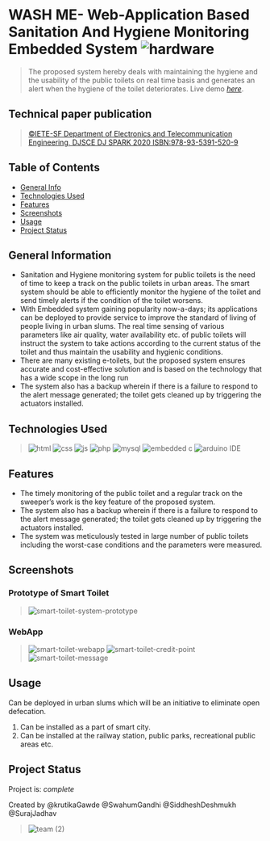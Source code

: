 # WASH ME- Web-Application Based Sanitation And Hygiene Monitoring Embedded System ![hardware](https://user-images.githubusercontent.com/69894599/121797940-f8424d00-cc40-11eb-944f-8b621302d1cb.png)
> The proposed system hereby deals with maintaining the hygiene
and the usability of the public toilets on real time basis and
generates an alert when the hygiene of the toilet deteriorates.
> Live demo [_here_](https://www.example.com).

## Technical paper publication
> [©IETE-SF	Department	of	Electronics	and	Telecommunication
Engineering,	DJSCE
DJ	SPARK 2020
ISBN:978-93-5391-520-9	](https://pdfhost.io/v/Jb~H4Kg3T_DJSPARK_2020_Our_Paper_Publishedpdf.pdf)


## Table of Contents
* [General Info](#general-information)
* [Technologies Used](#technologies-used)
* [Features](#features)
* [Screenshots](#screenshots)
* [Usage](#usage)
* [Project Status](#project-status)

## General Information
- Sanitation and Hygiene monitoring system for public toilets
is the need of time to keep a track on the public toilets in
urban areas. The smart system should be able to efficiently
monitor the hygiene of the toilet and send timely alerts if
the condition of the toilet worsens. 
- With Embedded system gaining popularity now-a-days; its
applications can be deployed to provide service to improve
the standard of living of people living in urban slums. The
real time sensing of various parameters like air quality,
water availability etc. of public toilets will instruct the
system to take actions according to the current status of the
toilet and thus maintain the usability and hygienic
conditions.
- There are many existing e-toilets, but the
proposed system ensures accurate and cost-effective
solution and is based on the technology that has a wide
scope in the long run
- The system also has a backup wherein if there is a failure to
respond to the alert message generated; the toilet gets cleaned
up by triggering the actuators installed.



## Technologies Used
> ![html](https://img.shields.io/badge/HTML5-E34F26?style=plastic&logo=html5&logoColor=white)
  ![css](https://img.shields.io/badge/CSS3-1572B6?style=plastic&logo=css3&logoColor=white)
  ![js](https://img.shields.io/badge/JavaScript-F7DF1E?style=plastic&logo=javascript&logoColor=black)
  ![php](https://img.shields.io/badge/PHP-777BB4?style=plastic&logo=php&logoColor=white)
  ![mysql](https://img.shields.io/badge/MySQL-00000F?style=plastic&logo=mysql&logoColor=white)
  ![embedded c](https://img.shields.io/badge/C%2B%2B-00599C?style=plastic&logo=c%2B%2B&logoColor=white)
  ![arduino IDE](https://img.shields.io/badge/Arduino_IDE-00979D?style=plastic&logo=arduino&logoColor=white)

## Features
- The timely monitoring of the public toilet and a regular track on the
   sweeper’s work is the key feature of the proposed system. 
- The system also has a backup wherein if there is a failure to
  respond to the alert message generated; the toilet gets cleaned
  up by triggering the actuators installed. 
- The system was meticulously tested in large number of
  public toilets including the worst-case conditions and the
  parameters were measured.


## Screenshots
### Prototype of Smart Toilet
>![smart-toilet-system-prototype](https://user-images.githubusercontent.com/69894599/121796855-c679b800-cc39-11eb-8845-8d23de3b8214.png) 
### WebApp
> ![smart-toilet-webapp](https://user-images.githubusercontent.com/69894599/121796867-e90bd100-cc39-11eb-8e27-b9ba3acf14ca.png) ![smart-toilet-credit-point](https://user-images.githubusercontent.com/69894599/121796861-d5606a80-cc39-11eb-8da6-63b5fa48034c.png)
> ![smart-toilet-message](https://user-images.githubusercontent.com/69894599/121796864-ddb8a580-cc39-11eb-805a-446b59bb79a2.png)



## Usage
Can be deployed in urban slums which will be an initiative
to eliminate open defecation.
1. Can be installed as a part of smart city.
2. Can be installed at the railway station, public parks,
recreational public areas etc. 


## Project Status
Project is:  _complete_

Created by @krutikaGawde @SwahumGandhi @SiddheshDeshmukh @SurajJadhav
> ![team (2)](https://user-images.githubusercontent.com/69894599/121797308-17d77680-cc3d-11eb-9794-1bbce00c2b90.jpg)


